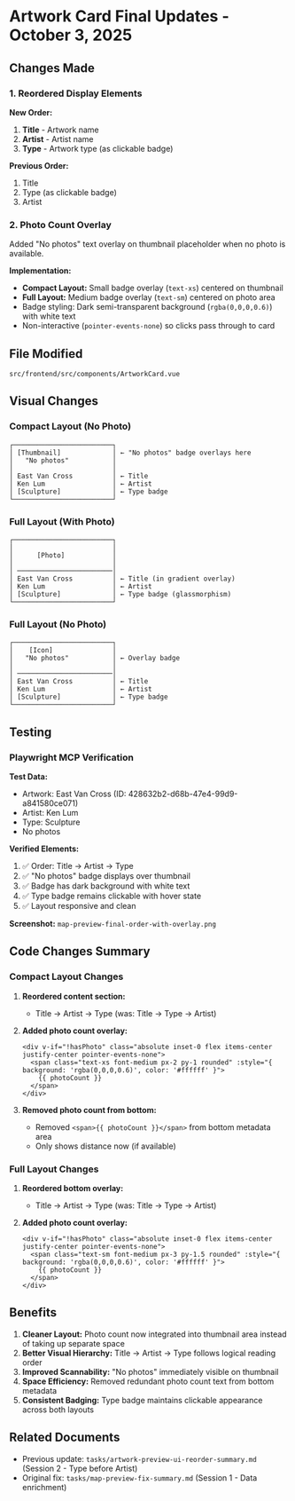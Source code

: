 # Artwork Card Final Updates - October 3, 2025

## Changes Made

### 1. Reordered Display Elements

**New Order:**
1. **Title** - Artwork name
2. **Artist** - Artist name  
3. **Type** - Artwork type (as clickable badge)

**Previous Order:**
1. Title
2. Type (as clickable badge)
3. Artist

### 2. Photo Count Overlay

Added "No photos" text overlay on thumbnail placeholder when no photo is available.

**Implementation:**
- **Compact Layout:** Small badge overlay (`text-xs`) centered on thumbnail
- **Full Layout:** Medium badge overlay (`text-sm`) centered on photo area
- Badge styling: Dark semi-transparent background (`rgba(0,0,0,0.6)`) with white text
- Non-interactive (`pointer-events-none`) so clicks pass through to card

## File Modified

`src/frontend/src/components/ArtworkCard.vue`

## Visual Changes

### Compact Layout (No Photo)
```
┌─────────────────────────┐
│ [Thumbnail]             │ ← "No photos" badge overlays here
│   "No photos"           │
│                         │
│ East Van Cross          │ ← Title
│ Ken Lum                 │ ← Artist  
│ [Sculpture]             │ ← Type badge
└─────────────────────────┘
```

### Full Layout (With Photo)
```
┌─────────────────────────┐
│                         │
│      [Photo]            │
│                         │
│ ────────────────────────│
│ East Van Cross          │ ← Title (in gradient overlay)
│ Ken Lum                 │ ← Artist
│ [Sculpture]             │ ← Type badge (glassmorphism)
└─────────────────────────┘
```

### Full Layout (No Photo)
```
┌─────────────────────────┐
│    [Icon]               │
│   "No photos"           │ ← Overlay badge
│                         │
│ ────────────────────────│
│ East Van Cross          │ ← Title
│ Ken Lum                 │ ← Artist
│ [Sculpture]             │ ← Type badge
└─────────────────────────┘
```

## Testing

### Playwright MCP Verification

**Test Data:**
- Artwork: East Van Cross (ID: 428632b2-d68b-47e4-99d9-a841580ce071)
- Artist: Ken Lum
- Type: Sculpture
- No photos

**Verified Elements:**
1. ✅ Order: Title → Artist → Type
2. ✅ "No photos" badge displays over thumbnail
3. ✅ Badge has dark background with white text
4. ✅ Type badge remains clickable with hover state
5. ✅ Layout responsive and clean

**Screenshot:** `map-preview-final-order-with-overlay.png`

## Code Changes Summary

### Compact Layout Changes

1. **Reordered content section:**
   - Title → Artist → Type (was: Title → Type → Artist)
   
2. **Added photo count overlay:**
   ```vue
   <div v-if="!hasPhoto" class="absolute inset-0 flex items-center justify-center pointer-events-none">
     <span class="text-xs font-medium px-2 py-1 rounded" :style="{ background: 'rgba(0,0,0,0.6)', color: '#ffffff' }">
       {{ photoCount }}
     </span>
   </div>
   ```

3. **Removed photo count from bottom:**
   - Removed `<span>{{ photoCount }}</span>` from bottom metadata area
   - Only shows distance now (if available)

### Full Layout Changes

1. **Reordered bottom overlay:**
   - Title → Artist → Type (was: Title → Type → Artist)

2. **Added photo count overlay:**
   ```vue
   <div v-if="!hasPhoto" class="absolute inset-0 flex items-center justify-center pointer-events-none">
     <span class="text-sm font-medium px-3 py-1.5 rounded" :style="{ background: 'rgba(0,0,0,0.6)', color: '#ffffff' }">
       {{ photoCount }}
     </span>
   </div>
   ```

## Benefits

1. **Cleaner Layout:** Photo count now integrated into thumbnail area instead of taking up separate space
2. **Better Visual Hierarchy:** Title → Artist → Type follows logical reading order
3. **Improved Scannability:** "No photos" immediately visible on thumbnail
4. **Space Efficiency:** Removed redundant photo count text from bottom metadata
5. **Consistent Badging:** Type badge maintains clickable appearance across both layouts

## Related Documents

- Previous update: `tasks/artwork-preview-ui-reorder-summary.md` (Session 2 - Type before Artist)
- Original fix: `tasks/map-preview-fix-summary.md` (Session 1 - Data enrichment)
